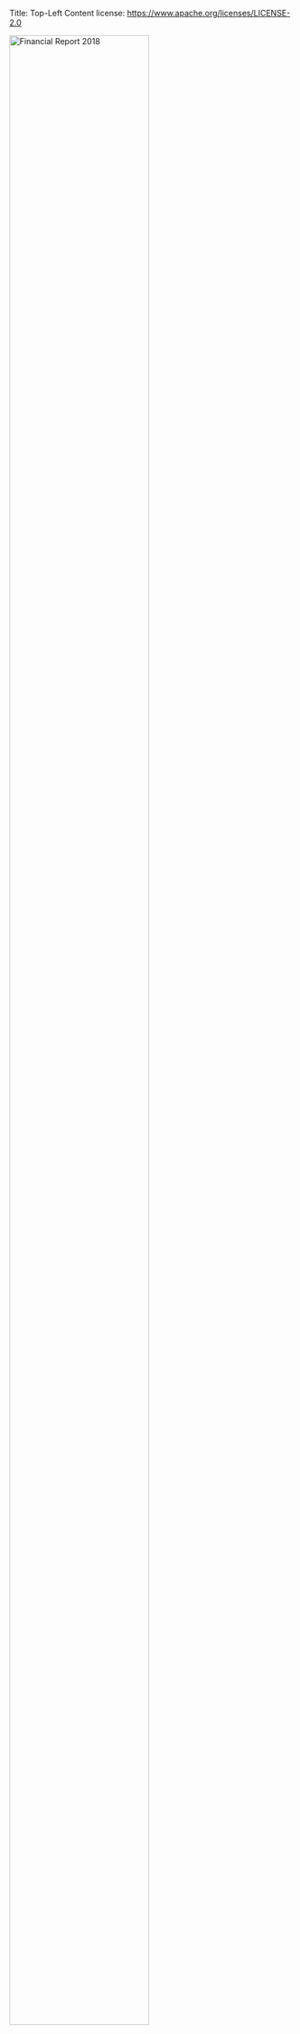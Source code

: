 Title: Top-Left Content
license: https://www.apache.org/licenses/LICENSE-2.0

<a href="https://s.apache.org/FY2018AnnualReport">
<img alt="Financial Report 2018" src="images/ASF-FY2018-AnnualReportButton.jpg" style="width: 95%; max-width: 260px;"/>
</a>
